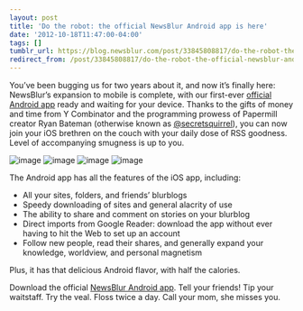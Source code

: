 ```yaml
---
layout: post
title: 'Do the robot: the official NewsBlur Android app is here'
date: '2012-10-18T11:47:00-04:00'
tags: []
tumblr_url: https://blog.newsblur.com/post/33845808817/do-the-robot-the-official-newsblur-android-app-is
redirect_from: /post/33845808817/do-the-robot-the-official-newsblur-android-app-is
---
```

You’ve been bugging us for two years about it, and now it’s finally here: NewsBlur’s expansion to mobile is complete, with our first-ever [official Android app](http://www.newsblur.com/android) ready and waiting for your device. Thanks to the gifts of money and time from Y Combinator and the programming prowess of Papermill creator Ryan Bateman (otherwise known as [@secretsquirrel](http://twitter.com/secretsquirrel)), you can now join your iOS brethren on the couch with your daily dose of RSS goodness. Level of accompanying smugness is up to you.

 ![image](http://static.newsblur.com.s3.amazonaws.com/blog/v1%20-%201.png) ![image](http://static.newsblur.com.s3.amazonaws.com/blog/v1%20-%203.png) ![image](http://static.newsblur.com.s3.amazonaws.com/blog/v1%20-%203.png) ![image](http://static.newsblur.com.s3.amazonaws.com/blog/v1%20-%204.png)

The Android app has all the features of the iOS app, including:

- All your sites, folders, and friends’ blurblogs
- Speedy downloading of sites and general alacrity of use
- The ability to share and comment on stories on your blurblog
- Direct imports from Google Reader: download the app without ever having to hit the Web to set up an account
- Follow new people, read their shares, and generally expand your knowledge, worldview, and personal magnetism

Plus, it has that delicious Android flavor, with half the calories.

Download the official [NewsBlur Android app](http://www.newsblur.com/android). Tell your friends! Tip your waitstaff. Try the veal. Floss twice a day. Call your mom, she misses you.

